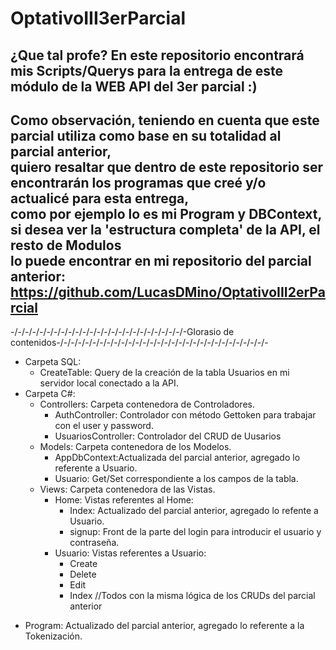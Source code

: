 # OptativoIII3erParcial

¿Que tal profe? En este repositorio encontrará mis Scripts/Querys para la entrega de este módulo de la WEB API del 3er parcial :)
-----------------------------------------------------------------------------------------------------------------------------
Como observación, teniendo en cuenta que este parcial utiliza como base en su totalidad al parcial anterior,              
quiero resaltar que dentro de este repositorio ser encontrarán los programas que creé y/o actualicé para esta entrega,    
como por ejemplo lo es mi Program y DBContext, si desea ver la 'estructura completa' de la API, el resto de Modulos       
lo puede encontrar en mi repositorio del parcial anterior: https://github.com/LucasDMino/OptativoIII2erParcial            
-----------------------------------------------------------------------------------------------------------------------------

-/-/-/-/-/-/-/-/-/-/-/-/-/-/-/-/-/-/-/-/-/-/-/-/-Glorasio de contenidos-/-/-/-/-/-/-/-/-/-/-/-/-/-/-/-/-/-/-/-/-/-/-/-/-/-/-/-/-/-
* Carpeta SQL:
  - CreateTable: Query de la creación de la tabla Usuarios en mi servidor local conectado a la API.
* Carpeta C#:
  * Controllers: Carpeta contenedora de Controladores.
    - AuthController: Controlador con método Gettoken para trabajar con el user y password.
    - UsuariosController: Controlador del CRUD de Uusarios
  * Models: Carpeta contenedora de los Modelos.
    - AppDbContext:Actualizada del parcial anterior, agregado lo referente a Usuario.
    - Usuario: Get/Set correspondiente a los campos de la tabla.
  * Views: Carpeta contenedora de las Vistas.
    * Home: Vistas referentes al Home:
      - Index: Actualizado del parcial anterior, agregado lo refente a Usuario.
      - signup: Front de la parte del login para introducir el usuario y contraseña.
    * Usuario: Vistas referentes a Usuario:
      - Create
      - Delete
      - Edit
      - Index
        //Todos con la misma lógica de los CRUDs del parcial anterior
- Program: Actualizado del parcial anterior, agregado lo referente a la Tokenización.
